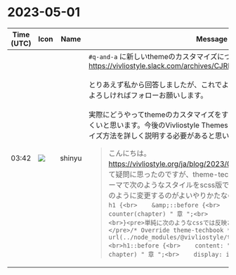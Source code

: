 # 2023-05-01

|Time (UTC)|Icon|Name|Message|
|---|---|---|---|
|03:42|![](https://avatars.slack-edge.com/2018-04-27/354445776386_e258f5ed5ba887b08668_72.jpg)|shinyu|`#q-and-a` に新しいthemeのカスタマイズについての質問があります。<br><https://vivliostyle.slack.com/archives/CJRP7PK6K/p1682841677941539><br><br>とりあえず私から回答しましたが、これでよいでしょうか？ `@spring-raining`<br>よろしければフォローお願いします。<br><br>実際にどうやってthemeのカスタマイズをするとよいのか、なかなか分かりにくいと思います。今後のVivliostyle Themesのドキュメントの改訂でカスタマイズ方法を詳しく説明する必要があると思います。<br><blockquote>こんにちは。<br><https://vivliostyle.org/ja/blog/2023/04/23/intro-new-themes/> をみて疑問に思ったのですが、theme-techbookをベースにしたカスタムテーマで次のようなスタイルをscss版で当てていた場合、beta版だとどのように変更するのがよいやりかたなのでしょうか。<br>```h1 {<br>    &amp;::before {<br>        content: "第 " counter(chapter) " 章 ";<br>        display: inline;<br>    }<br>}<pre>単純に次のようなcssでは反映されなさそうなので聞いてみました。</pre>/* Override theme-techbook */<br>@import url(../node_modules/@vivliostyle/theme-techbook/theme.css);<br>h1::before {<br>    content: "第 " counter(vs-counter-chapter) " 章 ";<br>    display: inline;<br>}```</blockquote>|

